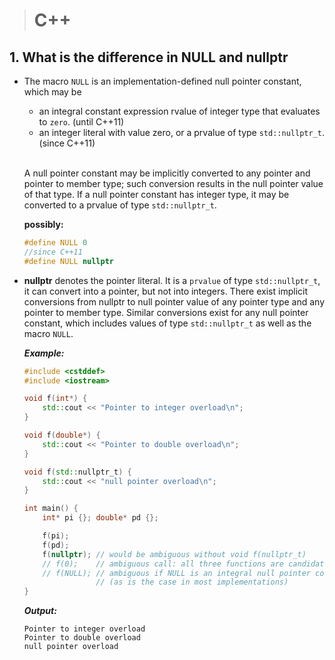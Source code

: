 > # C++
## 1. What is the difference in NULL and nullptr
* The macro `NULL` is an implementation-defined null pointer constant, which may be
    - an integral constant expression rvalue of integer type that evaluates to `zero`. (until C++11) <br/>
    - an integer literal with value zero, or a prvalue of type `std::nullptr_t`. (since C++11)<br/>
    <br/>
    
    A null pointer constant may be implicitly converted to any pointer and pointer to member type; such conversion results in the null pointer value of that type. If a null pointer constant has integer type, it may be converted to a prvalue of type `std::nullptr_t`.
    <br/>

    **possibly:**
    ```c++
    #define NULL 0
    //since C++11
    #define NULL nullptr
    ```

* **nullptr** denotes the pointer literal. It is a `prvalue` of type `std::nullptr_t`, it can convert into a pointer, but not into integers. There exist implicit conversions from nullptr to null pointer value of any pointer type and any pointer to member type. Similar conversions exist for any null pointer constant, which includes values of type `std::nullptr_t` as well as the macro `NULL`.

    ***Example:***
    ```c++
    #include <cstddef>
    #include <iostream>

    void f(int*) {
        std::cout << "Pointer to integer overload\n";
    }

    void f(double*) {
        std::cout << "Pointer to double overload\n";
    }

    void f(std::nullptr_t) {
        std::cout << "null pointer overload\n";
    }

    int main() {
        int* pi {}; double* pd {};

        f(pi);
        f(pd);
        f(nullptr); // would be ambiguous without void f(nullptr_t)
        // f(0);    // ambiguous call: all three functions are candidates
        // f(NULL); // ambiguous if NULL is an integral null pointer constant 
                    // (as is the case in most implementations)
    }
    ```
    ***Output:***
    ```
    Pointer to integer overload
    Pointer to double overload
    null pointer overload
    ```
